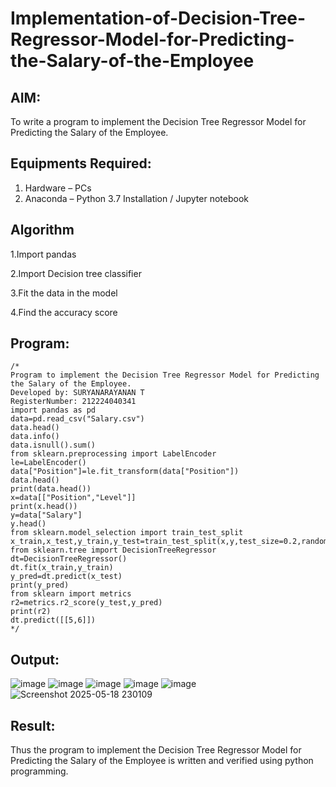 # Implementation-of-Decision-Tree-Regressor-Model-for-Predicting-the-Salary-of-the-Employee

## AIM:
To write a program to implement the Decision Tree Regressor Model for Predicting the Salary of the Employee.

## Equipments Required:
1. Hardware – PCs
2. Anaconda – Python 3.7 Installation / Jupyter notebook

## Algorithm
1.Import pandas

2.Import Decision tree classifier

3.Fit the data in the model

4.Find the accuracy score
## Program:
```
/*
Program to implement the Decision Tree Regressor Model for Predicting the Salary of the Employee.
Developed by: SURYANARAYANAN T
RegisterNumber: 212224040341
import pandas as pd
data=pd.read_csv("Salary.csv")
data.head()
data.info()
data.isnull().sum()
from sklearn.preprocessing import LabelEncoder
le=LabelEncoder()
data["Position"]=le.fit_transform(data["Position"])
data.head()
print(data.head())
x=data[["Position","Level"]]
print(x.head())
y=data["Salary"]
y.head()
from sklearn.model_selection import train_test_split
x_train,x_test,y_train,y_test=train_test_split(x,y,test_size=0.2,random_state=2)
from sklearn.tree import DecisionTreeRegressor
dt=DecisionTreeRegressor()
dt.fit(x_train,y_train)
y_pred=dt.predict(x_test)
print(y_pred)
from sklearn import metrics
r2=metrics.r2_score(y_test,y_pred)
print(r2)
dt.predict([[5,6]])
*/
```

## Output:
![image](https://github.com/user-attachments/assets/aad5aca2-1ba3-40d4-8265-ad1577227788)
![image](https://github.com/user-attachments/assets/36cad1ff-52b6-4f54-a3e5-5aa26f872b2f)
![image](https://github.com/user-attachments/assets/836e3b52-b9f2-4516-89e9-5fc1a8237b0f)
![image](https://github.com/user-attachments/assets/fc5b766d-ad86-4a9e-a197-431999496109)
![image](https://github.com/user-attachments/assets/60063972-1051-4836-b97b-1b820b8a0a7b)
![Screenshot 2025-05-18 230109](https://github.com/user-attachments/assets/5e96347b-a35c-44ec-b1c3-c80961d20193)



## Result:
Thus the program to implement the Decision Tree Regressor Model for Predicting the Salary of the Employee is written and verified using python programming.
